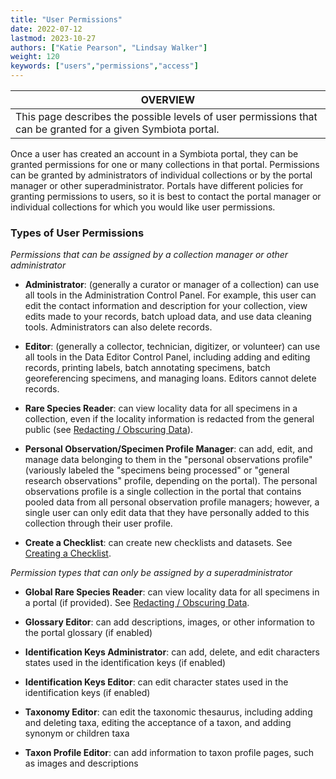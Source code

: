 ```yaml
---
title: "User Permissions"
date: 2022-07-12
lastmod: 2023-10-27
authors: ["Katie Pearson", "Lindsay Walker"]
weight: 120
keywords: ["users","permissions","access"]
---
```


|**OVERVIEW**|
| --- | 
|This page describes the possible levels of user permissions that can be granted for a given Symbiota portal.|

Once a user has created an account in a Symbiota portal, they can be granted permissions for one or many collections in that portal. Permissions can be granted by administrators of individual collections or by the portal manager or other superadministrator. Portals have different policies for granting permissions to users, so it is best to contact the portal manager or individual collections for which you would like user permissions.

### Types of User Permissions

_Permissions that can be assigned by a collection manager or other administrator_

* **Administrator**: (generally a curator or manager of a collection) can use all tools in the Administration Control Panel. For example, this user can edit the contact information and description for your collection, view edits made to your records, batch upload data, and use data cleaning tools. Administrators can also delete records.

* **Editor**: (generally a collector, technician, digitizer, or volunteer) can use all tools in the Data Editor Control Panel, including adding and editing records, printing labels, batch annotating specimens, batch georeferencing specimens, and managing loans. Editors cannot delete records.

* **Rare Species Reader**: can view locality data for all specimens in a collection, even if the locality information is redacted from the general public (see [Redacting / Obscuring Data](https://biokic.github.io/symbiota-docs/coll_manager/data_publishing/redaction/)).

* **Personal Observation/Specimen Profile Manager**: can add, edit, and manage data belonging to them in the "personal observations profile" (variously labeled the "specimens being processed" or "general research observations" profile, depending on the portal). The personal observations profile is a single collection in the portal that contains pooled data from all personal observation profile managers; however, a single user can only edit data that they have personally added to this collection through their user profile.

* **Create a Checklist**: can create new checklists and datasets. See [Creating a Checklist](https://biokic.github.io/symbiota-docs/user/checklist/create/).

_Permission types that can only be assigned by a superadministrator_

* **Global Rare Species Reader**: can view locality data for all specimens in a portal (if provided). See [Redacting / Obscuring Data](https://biokic.github.io/symbiota-docs/coll_manager/data_publishing/redaction/).

* **Glossary Editor**: can add descriptions, images, or other information to the portal glossary (if enabled)

* **Identification Keys Administrator**: can add, delete, and edit characters states used in the identification keys (if enabled)

* **Identification Keys Editor**: can edit character states used in the identification keys (if enabled)

* **Taxonomy Editor**: can edit the taxonomic thesaurus, including adding and deleting taxa, editing the acceptance of a taxon, and adding synonym or children taxa

* **Taxon Profile Editor**: can add information to taxon profile pages, such as images and descriptions
